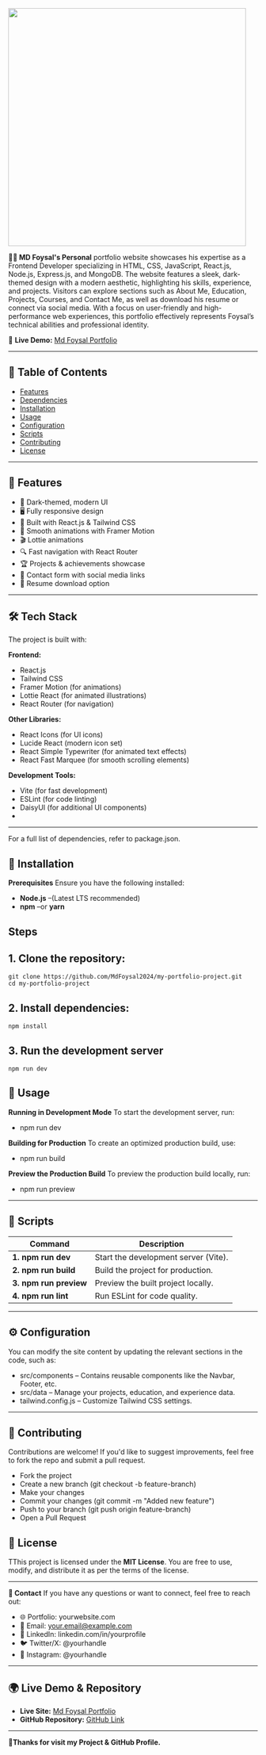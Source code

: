 

 <a href="https://leafy-stardust-f235ce.netlify.app/" target="_blank">
     <img height="480" src="https://i.ibb.co.com/FbcF1X1W/My-portfolio.png"  />
  </a>



**🤵🏻 MD Foysal's Personal**  portfolio website showcases his expertise as a Frontend Developer specializing in HTML, CSS, JavaScript, React.js, Node.js, Express.js, and MongoDB. The website features a sleek, dark-themed design with a modern aesthetic, highlighting his skills, experience, and projects. Visitors can explore sections such as About Me, Education, Projects, Courses, and Contact Me, as well as download his resume or connect via social media. With a focus on user-friendly and high-performance web experiences, this portfolio effectively represents Foysal’s technical abilities and professional identity.

🚀 **Live Demo:** [Md Foysal Portfolio](https://leafy-stardust-f235ce.netlify.app/)

---

## 📑 Table of Contents
- [Features](#features)
- [Dependencies](#Dependencies)
- [Installation](#Installation)
- [Usage](#Usage)
- [Configuration](#Configuration)
- [Scripts](#Scripts)
- [Contributing](#Contributing)
- [License](#License)

---

## 🌟 Features
- 🎨 Dark-themed, modern UI
- 🖥️ Fully responsive design
- 🚀 Built with React.js & Tailwind CSS
- 📌 Smooth animations with Framer Motion
- 🎬 Lottie animations
- 🔍 Fast navigation with React Router
- 🏆 Projects & achievements showcase
- 📩 Contact form with social media links
- 📜 Resume download option

 ---
  
## 🛠️ Tech Stack

The project is built with:

**Frontend:**
- React.js
- Tailwind CSS
- Framer Motion (for animations)
- Lottie React (for animated illustrations)
- React Router (for navigation)

**Other Libraries:**
- React Icons (for UI icons)
- Lucide React (modern icon set)
- React Simple Typewriter (for animated text effects)
- React Fast Marquee (for smooth scrolling elements)

**Development Tools:**
- Vite (for fast development)
- ESLint (for code linting)
- DaisyUI (for additional UI components)
- 
---

For a full list of dependencies, refer to package.json.

## 🚀 Installation

**Prerequisites**
Ensure you have the following installed:
- **Node.js** –(Latest LTS recommended)
- **npm** –or **yarn**

## Steps

## 1. Clone the repository:

```
git clone https://github.com/MdFoysal2024/my-portfolio-project.git
cd my-portfolio-project
```
## 2. Install dependencies:
```
npm install
```
## 3. Run the development server
```
npm run dev
```

## 🚀 Usage
**Running in Development Mode**
To start the development server, run:
- npm run dev

  
**Building for Production**
To create an optimized production build, use:
- npm run build


**Preview the Production Build**
To preview the production build locally, run:
- npm run preview


---

## 📜 Scripts

|**Command**              | 	**Description**                    |
|------------------------ | ------------------------------------|
|**1. npm run dev**       | Start the development server (Vite).|
|**2. npm run build**     | Build the project for production.   |
|**3. npm run preview**   |	Preview the built project locally.  |
|**4. npm run lint**      |	Run ESLint for code quality.        |

---

## ⚙️ Configuration
You can modify the site content by updating the relevant sections in the code, such as:

- src/components – Contains reusable components like the Navbar, Footer, etc.
- src/data – Manage your projects, education, and experience data.
- tailwind.config.js – Customize Tailwind CSS settings.


---

## 🤝 Contributing
Contributions are welcome! If you'd like to suggest improvements, feel free to fork the repo and submit a pull request.

- Fork the project
- Create a new branch (git checkout -b feature-branch)
- Make your changes
- Commit your changes (git commit -m "Added new feature")
- Push to your branch (git push origin feature-branch)
- Open a Pull Request


## 📜 License
TThis project is licensed under the **MIT License**. You are free to use, modify, and distribute it as per the terms of the license.

---

**📩 Contact**
If you have any questions or want to connect, feel free to reach out:

- 🌐 Portfolio: yourwebsite.com
- 📧 Email: your.email@example.com
- 💼 LinkedIn: linkedin.com/in/yourprofile
- 🐦 Twitter/X: @yourhandle
- 📸 Instagram: @yourhandle

---

## 🌍 Live Demo & Repository

- **Live Site:** [Md Foysal Portfolio](https://leafy-stardust-f235ce.netlify.app/)
- **GitHub Repository:** [GitHub Link](https://github.com/MdFoysal2024/my-portfolio-project/tree/main)

---

**🚀Thanks for visit my Project & GitHub Profile.**




